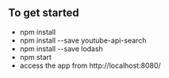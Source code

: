 ## To get started
- npm install
- npm install --save youtube-api-search
- npm install --save lodash
- npm start
- access the app from http://localhost:8080/